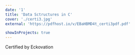```yaml
---
date: '1'
title: 'Data Sctructures in C'
cover: './certi3.jpg'
external: 'https://pdfhost.io/v/EBaHBMD4t_certi3pdf.pdf'

showInProjects: true
---
```


Certified by Eckovation